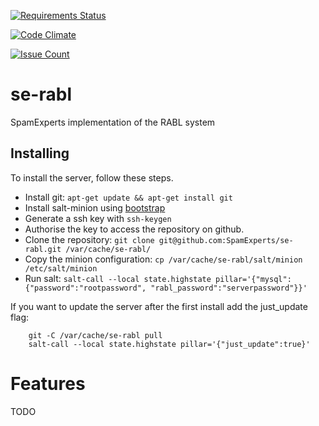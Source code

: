 [![Requirements Status](https://requires.io/github/SpamExperts/se-rabl/requirements.svg?branch=master)](https://requires.io/github/SpamExperts/se-rabl/requirements/?branch=master)

[![Code Climate](https://codeclimate.com/github/SpamExperts/se-rabl/badges/gpa.svg)](https://codeclimate.com/github/SpamExperts/se-rabl)

[![Issue Count](https://codeclimate.com/github/SpamExperts/se-rabl/badges/issue_count.svg)](https://codeclimate.com/github/SpamExperts/se-rabl)

# se-rabl

SpamExperts implementation of the RABL system

## Installing

To install the server, follow these steps.

 * Install git: `apt-get update && apt-get install git`
 * Install salt-minion using [bootstrap](https://docs.saltstack.com/en/latest/topics/tutorials/salt_bootstrap.html)
 * Generate a ssh key with `ssh-keygen`
 * Authorise the key to access the repository on github.
 * Clone the repository: `git clone git@github.com:SpamExperts/se-rabl.git /var/cache/se-rabl/`
 * Copy the minion configuration: `cp /var/cache/se-rabl/salt/minion /etc/salt/minion`
 * Run salt: `salt-call --local state.highstate pillar='{"mysql":{"password":"rootpassword", "rabl_password":"serverpassword"}}'`

If you want to update the server after the first install add the just_update
flag:

```
    git -C /var/cache/se-rabl pull
    salt-call --local state.highstate pillar='{"just_update":true}'
```

Features
========

TODO

